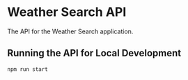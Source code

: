 # Weather Search API

The API for the Weather Search application.

## Running the API for Local Development

```
npm run start
```
